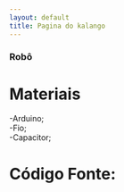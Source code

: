 ```yaml
---
layout: default
title: Pagina do kalango
---
```


### Robô

# Materiais

-Arduino; <br>
-Fio; <br>
-Capacitor; <br>

# Código Fonte:
